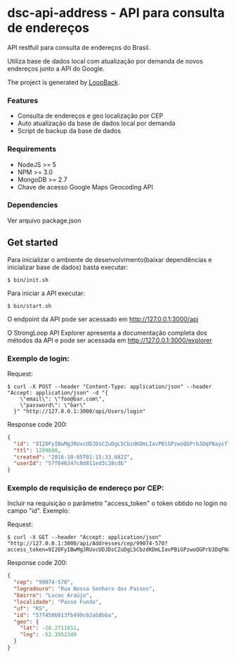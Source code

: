 # dsc-api-address - API para consulta de endereços

API restfull para consulta de endereços do Brasil. 

Utiliza base de dados local com atualização por demanda de novos endereços junto a API do Google.

The project is generated by [LoopBack](http://loopback.io).

### Features
 * Consulta de endereços e geo localização por CEP
 * Auto atualização da base de dados local por demanda
 * Script de backup da base de dados

### Requirements
 * NodeJS >= 5
 * NPM >= 3.0
 * MongoDB >= 2.7
 * Chave de acesso Google Maps Geocoding API
 
### Dependencies
Ver arquivo package.json

## Get started
Para inicializar o ambiente de desenvolvimento(baixar dependências e inicializar base de dados) basta executar:
```shell
$ bin/init.sh
```

Para iniciar a API executar:
```shell
$ bin/start.sh
```

O endpoint da API pode ser acessado em http://127.0.0.1:3000/api

O StrongLoop API Explorer apresenta a documentação completa dos métodos da API e pode ser acessada em http://127.0.0.1:3000/explorer

### Exemplo de login:
Request:
```shell
$ curl -X POST --header "Content-Type: application/json" --header "Accept: application/json" -d "{
    \"email\": \"foo@bar.com\",
    \"password\": \"bar\"
  }" "http://127.0.0.1:3000/api/Users/login"
```
Response code 200:
```json
{
  "id": "9I2OFyIBwMgJRUvcUDJDsCZuDgL5CbzdKDmLIavPBiGPzwoQGPrb3DqFNaysflEG",
  "ttl": 1209600,
  "created": "2016-10-05T01:15:33.682Z",
  "userId": "57f046347c0d811ed3c38cdb"
}
```

### Exemplo de requisição de endereço por CEP:
Incluir na requisição o parâmetro "access_token" o token obtido no login no campo "id". Exemplo:  

Request:
```shell
$ curl -X GET --header "Accept: application/json" "http://127.0.0.1:3000/api/Addresses/cep/99074-570?access_token=9I2OFyIBwMgJRUvcUDJDsCZuDgL5CbzdKDmLIavPBiGPzwoQGPrb3DqFNaysflEG&access_token=9I2OFyIBwMgJRUvcUDJDsCZuDgL5CbzdKDmLIavPBiGPzwoQGPrb3DqFNaysflEG"
```

Response code 200:
```json
{
  "cep": "99074-570",
  "logradouro": "Rua Nossa Senhora dos Passos",
  "bairro": "Lucas Araújo",
  "localidade": "Passo Fundo",
  "uf": "RS",
  "id": "57f450b013fb499c62ab8bba",
  "geo": {
    "lat": -28.2711651,
    "lng": -52.3952349
  }
}
```